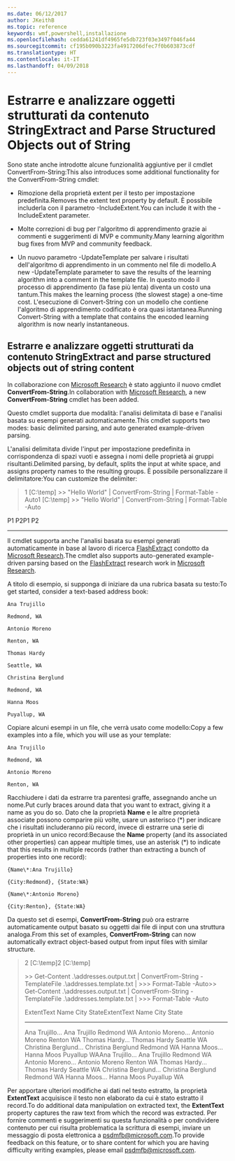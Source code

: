 ```yaml
---
ms.date: 06/12/2017
author: JKeithB
ms.topic: reference
keywords: wmf,powershell,installazione
ms.openlocfilehash: cedda61241df4965fe5db723f03e3497f046fa44
ms.sourcegitcommit: cf195b090b3223fa4917206dfec7f0b603873cdf
ms.translationtype: HT
ms.contentlocale: it-IT
ms.lasthandoff: 04/09/2018
---
```

# <a name="extract-and-parse-structured-objects-out-of-string"></a><span data-ttu-id="ea8c8-102">Estrarre e analizzare oggetti strutturati da contenuto String</span><span class="sxs-lookup"><span data-stu-id="ea8c8-102">Extract and Parse Structured Objects out of String</span></span>
<span data-ttu-id="ea8c8-103">Sono state anche introdotte alcune funzionalità aggiuntive per il cmdlet ConvertFrom-String:</span><span class="sxs-lookup"><span data-stu-id="ea8c8-103">This also introduces some additional functionality for the ConvertFrom-String cmdlet:</span></span>

-   <span data-ttu-id="ea8c8-104">Rimozione della proprietà extent per il testo per impostazione predefinita.</span><span class="sxs-lookup"><span data-stu-id="ea8c8-104">Removes the extent text property by default.</span></span> <span data-ttu-id="ea8c8-105">È possibile includerla con il parametro -IncludeExtent.</span><span class="sxs-lookup"><span data-stu-id="ea8c8-105">You can include it with the -IncludeExtent parameter.</span></span>

-   <span data-ttu-id="ea8c8-106">Molte correzioni di bug per l'algoritmo di apprendimento grazie ai commenti e suggerimenti di MVP e community.</span><span class="sxs-lookup"><span data-stu-id="ea8c8-106">Many learning algorithm bug fixes from MVP and community feedback.</span></span>

-   <span data-ttu-id="ea8c8-107">Un nuovo parametro -UpdateTemplate per salvare i risultati dell'algoritmo di apprendimento in un commento nel file di modello.</span><span class="sxs-lookup"><span data-stu-id="ea8c8-107">A new -UpdateTemplate parameter to save the results of the learning algorithm into a comment in the template file.</span></span> <span data-ttu-id="ea8c8-108">In questo modo il processo di apprendimento (la fase più lenta) diventa un costo una tantum.</span><span class="sxs-lookup"><span data-stu-id="ea8c8-108">This makes the learning process (the slowest stage) a one-time cost.</span></span> <span data-ttu-id="ea8c8-109">L'esecuzione di Convert-String con un modello che contiene l'algoritmo di apprendimento codificato è ora quasi istantanea.</span><span class="sxs-lookup"><span data-stu-id="ea8c8-109">Running Convert-String with a template that contains the encoded learning algorithm is now nearly instantaneous.</span></span>


<a name="extract-and-parse-structured-objects-out-of-string-content"></a><span data-ttu-id="ea8c8-110">Estrarre e analizzare oggetti strutturati da contenuto String</span><span class="sxs-lookup"><span data-stu-id="ea8c8-110">Extract and parse structured objects out of string content</span></span>
----------------------------------------------------------

<span data-ttu-id="ea8c8-111">In collaborazione con [Microsoft Research](http://research.microsoft.com/) è stato aggiunto il nuovo cmdlet **ConvertFrom-String**.</span><span class="sxs-lookup"><span data-stu-id="ea8c8-111">In collaboration with [Microsoft Research](http://research.microsoft.com/), a new **ConvertFrom-String** cmdlet has been added.</span></span>

<span data-ttu-id="ea8c8-112">Questo cmdlet supporta due modalità: l'analisi delimitata di base e l'analisi basata su esempi generati automaticamente.</span><span class="sxs-lookup"><span data-stu-id="ea8c8-112">This cmdlet supports two modes: basic delimited parsing, and auto generated example-driven parsing.</span></span>

<span data-ttu-id="ea8c8-113">L'analisi delimitata divide l'input per impostazione predefinita in corrispondenza di spazi vuoti e assegna i nomi delle proprietà ai gruppi risultanti.</span><span class="sxs-lookup"><span data-stu-id="ea8c8-113">Delimited parsing, by default, splits the input at white space, and assigns property names to the resulting groups.</span></span> <span data-ttu-id="ea8c8-114">È possibile personalizzare il delimitatore:</span><span class="sxs-lookup"><span data-stu-id="ea8c8-114">You can customize the delimiter:</span></span>

> <span data-ttu-id="ea8c8-115">1 \[C:\\temp\] &gt;&gt; "Hello World" | ConvertFrom-String | Format-Table -Auto</span><span class="sxs-lookup"><span data-stu-id="ea8c8-115">1 \[C:\\temp\] &gt;&gt; "Hello World" | ConvertFrom-String | Format-Table -Auto</span></span>

<span data-ttu-id="ea8c8-116">P1    P2</span><span class="sxs-lookup"><span data-stu-id="ea8c8-116">P1    P2</span></span>
--    --

<span data-ttu-id="ea8c8-117">Il cmdlet supporta anche l'analisi basata su esempi generati automaticamente in base al lavoro di ricerca [FlashExtract](http://research.microsoft.com/en-us/um/people/sumitg/flashextract.html) condotto da [Microsoft Research](http://research.microsoft.com).</span><span class="sxs-lookup"><span data-stu-id="ea8c8-117">The cmdlet also supports auto-generated example-driven parsing based on the [FlashExtract](http://research.microsoft.com/en-us/um/people/sumitg/flashextract.html) research work in [Microsoft Research](http://research.microsoft.com).</span></span>

<span data-ttu-id="ea8c8-118">A titolo di esempio, si supponga di iniziare da una rubrica basata su testo:</span><span class="sxs-lookup"><span data-stu-id="ea8c8-118">To get started, consider a text-based address book:</span></span>

    Ana Trujillo

    Redmond, WA

    Antonio Moreno

    Renton, WA

    Thomas Hardy

    Seattle, WA

    Christina Berglund

    Redmond, WA

    Hanna Moos

    Puyallup, WA

<span data-ttu-id="ea8c8-119">Copiare alcuni esempi in un file, che verrà usato come modello:</span><span class="sxs-lookup"><span data-stu-id="ea8c8-119">Copy a few examples into a file, which you will use as your template:</span></span>

    Ana Trujillo

    Redmond, WA

    Antonio Moreno

    Renton, WA



<span data-ttu-id="ea8c8-120">Racchiudere i dati da estrarre tra parentesi graffe, assegnando anche un nome.</span><span class="sxs-lookup"><span data-stu-id="ea8c8-120">Put curly braces around data that you want to extract, giving it a name as you do so.</span></span> <span data-ttu-id="ea8c8-121">Dato che la proprietà **Name** e le altre proprietà associate possono comparire più volte, usare un asterisco (\*) per indicare che i risultati includeranno più record, invece di estrarre una serie di proprietà in un unico record:</span><span class="sxs-lookup"><span data-stu-id="ea8c8-121">Because the **Name** property (and its associated other properties) can appear multiple times, use an asterisk (\*) to indicate that this results in multiple records (rather than extracting a bunch of properties into one record):</span></span>

    {Name\*:Ana Trujillo}

    {City:Redmond}, {State:WA}

    {Name\*:Antonio Moreno}

    {City:Renton}, {State:WA}

<span data-ttu-id="ea8c8-122">Da questo set di esempi, **ConvertFrom-String** può ora estrarre automaticamente output basato su oggetti dai file di input con una struttura analoga.</span><span class="sxs-lookup"><span data-stu-id="ea8c8-122">From this set of examples, **ConvertFrom-String** can now automatically extract object-based output from input files with similar structure.</span></span>

> <span data-ttu-id="ea8c8-123">2 \[C:\\temp\]</span><span class="sxs-lookup"><span data-stu-id="ea8c8-123">2 \[C:\\temp\]</span></span>
>
> <span data-ttu-id="ea8c8-124">&gt;&gt; Get-Content .\\addresses.output.txt | ConvertFrom-String -TemplateFile .\\addresses.template.txt | &gt;&gt;&gt; Format-Table -Auto</span><span class="sxs-lookup"><span data-stu-id="ea8c8-124">&gt;&gt; Get-Content .\\addresses.output.txt | ConvertFrom-String -TemplateFile .\\addresses.template.txt | &gt;&gt;&gt; Format-Table -Auto</span></span>
>
> <span data-ttu-id="ea8c8-125">ExtentText                     Name               City     State</span><span class="sxs-lookup"><span data-stu-id="ea8c8-125">ExtentText                     Name               City     State</span></span>
> ----------                     ----               ----     -----
> <span data-ttu-id="ea8c8-126">Ana Trujillo...                Ana Trujillo       Redmond  WA Antonio Moreno...              Antonio Moreno     Renton   WA Thomas Hardy...                Thomas Hardy       Seattle  WA Christina Berglund...          Christina Berglund Redmond  WA Hanna Moos...                  Hanna Moos         Puyallup WA</span><span class="sxs-lookup"><span data-stu-id="ea8c8-126">Ana Trujillo...                Ana Trujillo       Redmond  WA Antonio Moreno...              Antonio Moreno     Renton   WA Thomas Hardy...                Thomas Hardy       Seattle  WA Christina Berglund...          Christina Berglund Redmond  WA Hanna Moos...                  Hanna Moos         Puyallup WA</span></span>

<span data-ttu-id="ea8c8-127">Per apportare ulteriori modifiche ai dati nel testo estratto, la proprietà **ExtentText** acquisisce il testo non elaborato da cui è stato estratto il record.</span><span class="sxs-lookup"><span data-stu-id="ea8c8-127">To do additional data manipulation on extracted text, the **ExtentText** property captures the raw text from which the record was extracted.</span></span> <span data-ttu-id="ea8c8-128">Per fornire commenti e suggerimenti su questa funzionalità o per condividere contenuto per cui risulta problematica la scrittura di esempi, inviare un messaggio di posta elettronica a <psdmfb@microsoft.com>.</span><span class="sxs-lookup"><span data-stu-id="ea8c8-128">To provide feedback on this feature, or to share content for which you are having difficulty writing examples, please email <psdmfb@microsoft.com>.</span></span>